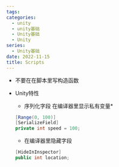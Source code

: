 ```yaml
---
tags:
categories:
  - unity
  - unity基础
  - Unity基础
  - Unity
series:
  - Unity基础
date: 2022-11-15
title: Scripts 
---
```

* 不要在在脚本里写构造函数

* Unity特性

  * 序列化字段 在编译器里显示私有变量*

  ```c#
  [Range(0, 100)]
  [SerializeField]
  private int speed = 100;
  ```

  * 在编译器里隐藏字段
   ```c#
  [HideInInspector]
  public int location;
   ```

  

